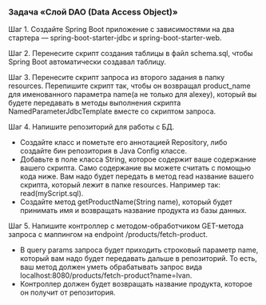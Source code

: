 ### Задача «Слой DAO (Data Access Object)»

Шаг 1. Создайте Spring Boot приложение с зависимостями на два стартера — spring-boot-starter-jdbc и spring-boot-starter-web.

Шаг 2. Перенесите скрипт создания таблицы в файл schema.sql, чтобы Spring Boot автоматически создавал таблицу.

Шаг 3. Перенесите скрипт запроса из второго задания в папку resources. Перепишите скрипт так, чтобы он возвращал product_name для именованного параметра name(а не только для alexey), который вы будете передавать в методы выполнения скрипта NamedParameterJdbcTemplate вместе со скриптом запроса.

Шаг 4. Напишите репозиторий для работы с БД.

- Создайте класс и пометьте его аннотацией Repository, либо создайте бин репозитория в Java Config классе.
- Добавьте в поле класса String, которое содержит ваше содержание вашего скрипта. Само содержание вы можете считать с помощью кода ниже. Вам надо будет передать в метод read название вашего скрипта, который лежит в папке resources. Например так: read(myScript.sql).
- Создайте метод getProductName(String name), который будет принимать имя и возвращать название продукта из базы данных.

Шаг 5. Напишите контроллер с методом-обработчиком GET-метода запроса с маппингом на endpoint /products/fetch-product. 
- В query params запроса будет приходить строковый параметр name, который вам надо будет передавать дальше в репозиторий. То есть, ваш метод должен уметь обрабатывать запрос вида localhost:8080/products/fetch-product?name=Ivan. 
- Контроллер должен будет возвращать название продукта, которое он получит от репозитория.